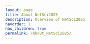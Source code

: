 ```yaml
---
layout: page
title: About NetSci2025
description: Overview of NetSci2025
navorder: 1
has_children: true
permalink: /About_NetSci2025/
---
```

